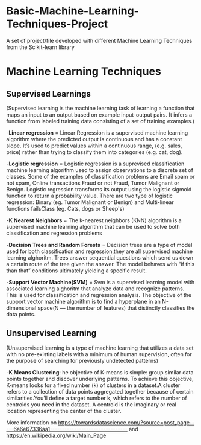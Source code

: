 # Basic-Machine-Learning-Techniques-Project
A set of project/file developed with different Machine Learning Techniques from the Scikit-learn library

<h1><b>Machine Learning Techniques</b></h1>

<h2><b>Supervised Learnings</b></h2>(Supervised learning is the machine learning task of learning a function that maps an input to an output based on example input-output pairs. It infers a function from labeled training data consisting of a set of training examples.)

<p></p>
-<b>Linear regression</b> = Linear Regression is a supervised machine learning algorithm where the predicted output is continuous and has a constant slope. It’s used to predict values within a continuous range, (e.g. sales, price) rather than trying to classify them into categories (e.g. cat, dog).

-<b>Logistic regression</b> = Logistic regression is a suprevised classification machine learning  algorithm used to assign observations to a discrete set of classes. Some of the examples of classification problems are Email spam or not spam, Online transactions Fraud or not Fraud, Tumor Malignant or Benign. Logistic regression transforms its output using the logistic sigmoid function to return a probability value. There are two type of logistic regression: Binary (eg. Tumor Malignant or Benign) and Multi-linear functions failsClass (eg. Cats, dogs or Sheep's)

-<b>K Nearest Neighbors</b> = The k-nearest neighbors (KNN) algorithm is a supervised machine learning algorithm that can be used to solve both classification and regression problems

-<b>Decision Trees and Random Forests</b> = Decision trees are a type of model used for both classification and regression,they are all supervised machine learning alghoritm. Trees answer sequential questions which send us down a certain route of the tree given the answer. The model behaves with “if this than that” conditions ultimately yielding a specific result.

-<b>Support Vector Machine(SVM)</b> = Svm is a supervised learning model with associated learning alghoritm that analyze data and recognize patterns. This is used for classification and regression analysis. The objective of the support vector machine algorithm is to find a hyperplane in an N-dimensional space(N — the number of features) that distinctly classifies the data points.

<h2><b>Unsupervised Learning</b></h2>(Unsupervised learning is a type of machine learning that utilizes a data set with no pre-existing labels with a minimum of human supervision, often for the purpose of searching for previously undetected patterns)

<p></p>

-<b>K Means Clustering</b>: he objective of K-means is simple: group similar data points together and discover underlying patterns. To achieve this objective, K-means looks for a fixed number (k) of clusters in a dataset.A cluster refers to a collection of data points aggregated together because of certain similarities.You’ll define a target number k, which refers to the number of centroids you need in the dataset. A centroid is the imaginary or real location representing the center of the cluster.

More information on https://towardsdatascience.com/?source=post_page-----6a6e67336aa1--------------------------------  and https://en.wikipedia.org/wiki/Main_Page
